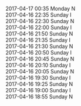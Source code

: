 2017-04-17 00:35 Monday  N  
2017-04-16 22:35 Sunday  I  
2017-04-16 22:30 Sunday  N  
2017-04-16 22:00 Sunday  I  
2017-04-16 21:50 Sunday  N  
2017-04-16 21:35 Sunday  I  
2017-04-16 21:30 Sunday  N  
2017-04-16 20:50 Sunday  I  
2017-04-16 20:45 Sunday  N  
2017-04-16 20:10 Sunday  I  
2017-04-16 20:05 Sunday  N  
2017-04-16 19:30 Sunday  I  
2017-04-16 19:25 Sunday  N  
2017-04-16 19:00 Sunday  I  
2017-04-16 18:55 Sunday  N  
